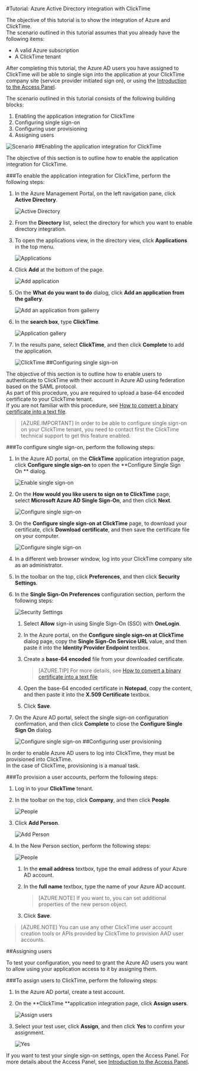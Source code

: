 <properties 
    pageTitle="Tutorial: Azure Active Directory integration with ClickTime | Microsoft Azure" 
    description="Learn how to use ClickTime with Azure Active Directory to enable single sign-on, automated provisioning, and more!" 
    services="active-directory" 
    authors="markusvi"  
    documentationCenter="na" 
    manager="stevenpo"/>
<tags 
    ms.service="active-directory" 
    ms.devlang="na" 
    ms.topic="article" 
    ms.tgt_pltfrm="na" 
    ms.workload="identity" 
    ms.date="10/22/2015" 
    ms.author="markvi" />

#Tutorial: Azure Active Directory integration with ClickTime

The objective of this tutorial is to show the integration of Azure and ClickTime.  
The scenario outlined in this tutorial assumes that you already have the following items:

-   A valid Azure subscription
-   A ClickTime tenant

After completing this tutorial, the Azure AD users you have assigned to ClickTime will be able to single sign into the application at your ClickTime company site (service provider initiated sign on), or using the [Introduction to the Access Panel](active-directory-saas-access-panel-introduction.md).

The scenario outlined in this tutorial consists of the following building blocks:

1.  Enabling the application integration for ClickTime
2.  Configuring single sign-on
3.  Configuring user provisioning
4.  Assigning users

![Scenario](./media/active-directory-saas-clicktime-tutorial/IC777274.png "Scenario")
##Enabling the application integration for ClickTime

The objective of this section is to outline how to enable the application integration for ClickTime.

###To enable the application integration for ClickTime, perform the following steps:

1.  In the Azure Management Portal, on the left navigation pane, click **Active Directory**.

    ![Active Directory](./media/active-directory-saas-clicktime-tutorial/IC700993.png "Active Directory")

2.  From the **Directory** list, select the directory for which you want to enable directory integration.

3.  To open the applications view, in the directory view, click **Applications** in the top menu.

    ![Applications](./media/active-directory-saas-clicktime-tutorial/IC700994.png "Applications")

4.  Click **Add** at the bottom of the page.

    ![Add application](./media/active-directory-saas-clicktime-tutorial/IC749321.png "Add application")

5.  On the **What do you want to do** dialog, click **Add an application from the gallery**.

    ![Add an application from gallerry](./media/active-directory-saas-clicktime-tutorial/IC749322.png "Add an application from gallerry")

6.  In the **search box**, type **ClickTime**.

    ![Application gallery](./media/active-directory-saas-clicktime-tutorial/IC777275.png "Application gallery")

7.  In the results pane, select **ClickTime**, and then click **Complete** to add the application.

    ![ClickTime](./media/active-directory-saas-clicktime-tutorial/IC777276.png "ClickTime")
##Configuring single sign-on

The objective of this section is to outline how to enable users to authenticate to ClickTime with their account in Azure AD using federation based on the SAML protocol.  
As part of this procedure, you are required to upload a base-64 encoded certificate to your ClickTime tenant.  
If you are not familiar with this procedure, see [How to convert a binary certificate into a text file](http://youtu.be/PlgrzUZ-Y1o).

>[AZURE.IMPORTANT] In order to be able to configure single sign-on on your ClickTime tenant, you need to contact first the ClickTime technical support to get this feature enabled.

###To configure single sign-on, perform the following steps:

1.  In the Azure AD portal, on the **ClickTime** application integration page, click **Configure single sign-on** to open the **Configure Single Sign On ** dialog.

    ![Enable single sign-on](./media/active-directory-saas-clicktime-tutorial/IC777277.png "Enable single sign-on")

2.  On the **How would you like users to sign on to ClickTime** page, select **Microsoft Azure AD Single Sign-On**, and then click **Next**.

    ![Configure single sign-on](./media/active-directory-saas-clicktime-tutorial/IC777278.png "Configure single sign-on")

3.  On the **Configure single sign-on at ClickTime** page, to download your certificate, click **Download certificate**, and then save the certificate file on your computer.

    ![Configure single sign-on](./media/active-directory-saas-clicktime-tutorial/IC777279.png "Configure single sign-on")

4.  In a different web browser window, log into your ClickTime company site as an administrator.

5.  In the toolbar on the top, click **Preferences**, and then click **Security Settings**.

6.  In the **Single Sign-On Preferences** configuration section, perform the following steps:

    ![Security Settings](./media/active-directory-saas-clicktime-tutorial/IC777280.png "Security Settings")

    1.  Select **Allow** sign-in using Single Sign-On (SSO) with **OneLogin**.
    2.  In the Azure portal, on the **Configure single sign-on at ClickTime** dialog page, copy the **Single Sign-On Service URL** value, and then paste it into the **Identity Provider Endpoint** textbox.
    3.  Create a **base-64 encoded** file from your downloaded certificate.  

        >[AZURE.TIP] For more details, see [How to convert a binary certificate into a text file](http://youtu.be/PlgrzUZ-Y1o)

    4.  Open the base-64 encoded certificate in **Notepad**, copy the content, and then paste it into the **X.509 Certificate** textbox.
    5.  Click **Save**.

7.  On the Azure AD portal, select the single sign-on configuration confirmation, and then click **Complete** to close the **Configure Single Sign On** dialog.

    ![Configure single sign-on](./media/active-directory-saas-clicktime-tutorial/IC777281.png "Configure single sign-on")
##Configuring user provisioning

In order to enable Azure AD users to log into ClickTime, they must be provisioned into ClickTime.  
In the case of ClickTime, provisioning is a manual task.

###To provision a user accounts, perform the following steps:

1.  Log in to your **ClickTime** tenant.

2.  In the toolbar on the top, click **Company**, and then click **People**.

    ![People](./media/active-directory-saas-clicktime-tutorial/IC777282.png "People")

3.  Click **Add Person**.

    ![Add Person](./media/active-directory-saas-clicktime-tutorial/IC777283.png "Add Person")

4.  In the New Person section, perform the following steps:

    ![People](./media/active-directory-saas-clicktime-tutorial/IC777284.png "People")

    1.  In the **email address** textbox, type the email address of your Azure AD account.
    2.  In the **full name** textbox, type the name of your Azure AD account.  

        >[AZURE.NOTE] If you want to, you can set additional properties of the new person object.

    3.  Click **Save**.

>[AZURE.NOTE] You can use any other ClickTime user account creation tools or APIs provided by ClickTime to provision AAD user accounts.

##Assigning users

To test your configuration, you need to grant the Azure AD users you want to allow using your application access to it by assigning them.

###To assign users to ClickTime, perform the following steps:

1.  In the Azure AD portal, create a test account.

2.  On the **ClickTime **application integration page, click **Assign users**.

    ![Assign users](./media/active-directory-saas-clicktime-tutorial/IC777285.png "Assign users")

3.  Select your test user, click **Assign**, and then click **Yes** to confirm your assignment.

    ![Yes](./media/active-directory-saas-clicktime-tutorial/IC767830.png "Yes")

If you want to test your single sign-on settings, open the Access Panel. For more details about the Access Panel, see [Introduction to the Access Panel](active-directory-saas-access-panel-introduction.md).
